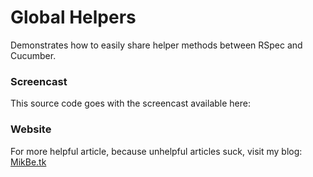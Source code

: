 # Global Helpers

Demonstrates how to easily share helper methods between RSpec and Cucumber.

### Screencast

This source code goes with the screencast available here:


### Website

For more helpful article, because unhelpful articles suck, visit my blog:  
<a href="http://mikbe.tk">MikBe.tk</a>